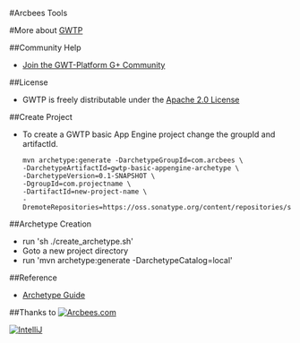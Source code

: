 #Arcbees Tools

#More about  [GWTP](https://github.com/ArcBees/GWTP)

##Community Help
* [Join the GWT-Platform G+ Community](https://plus.google.com/communities/113139554133824081251)

##License
* GWTP is freely distributable under the [Apache 2.0 License](http://www.apache.org/licenses/LICENSE-2.0.html)

##Create Project
* To create a GWTP basic App Engine project change the groupId and artifactId. 

  ```
  mvn archetype:generate -DarchetypeGroupId=com.arcbees \
  -DarchetypeArtifactId=gwtp-basic-appengine-archetype \
  -DarchetypeVersion=0.1-SNAPSHOT \
  -DgroupId=com.projectname \
  -DartifactId=new-project-name \
  -DremoteRepositories=https://oss.sonatype.org/content/repositories/snapshots/
  ```

##Archetype Creation
* run 'sh ./create_archetype.sh'
* Goto a new project directory
* run 'mvn archetype:generate -DarchetypeCatalog=local'

##Reference
* [Archetype Guide](http://maven.apache.org/guides/mini/guide-creating-archetypes.html)

##Thanks to
[![Arcbees.com](http://arcbees-ads.appspot.com/images/1.png)](http://arcbees.com)

[![IntelliJ](https://lh6.googleusercontent.com/--QIIJfKrjSk/UJJ6X-UohII/AAAAAAAAAVM/cOW7EjnH778/s800/banner_IDEA.png)](http://www.jetbrains.com/idea/index.html)
